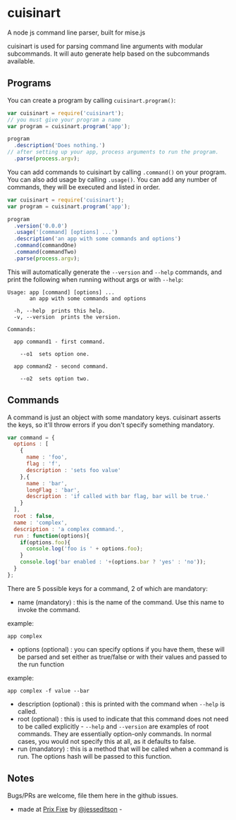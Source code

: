 cuisinart
=========

A node js command line parser, built for mise.js

cuisinart is used for parsing command line arguments with modular subcommands. It will auto generate help based on the subcommands available.

Programs
---

You can create a program by calling `cuisinart.program()`:

```javascript
var cuisinart = require('cuisinart');
// you must give your program a name
var program = cuisinart.program('app');

program
  .description('Does nothing.')
// after setting up your app, process arguments to run the program.
  .parse(process.argv);
```

You can add commands to cuisinart by calling `.command()` on your program. You can also add usage by calling `.usage()`.
You can add any number of commands, they will be executed and listed in order.

```javascript
var cuisinart = require('cuisinart');
var program = cuisinart.program('app');

program
  .version('0.0.0')
  .usage('[command] [options] ...')
  .description('an app with some commands and options')
  .command(commandOne)
  .command(commandTwo)
  .parse(process.argv);
```

This will automatically generate the `--version` and `--help` commands, and print the following when running without args or with `--help`:

```shell
Usage: app [command] [options] ...
       an app with some commands and options

  -h, --help  prints this help.
  -v, --version  prints the version.

Commands:

  app command1 - first command.

    --o1  sets option one.

  app command2 - second command.

    --o2  sets option two.
```

Commands
---

A command is just an object with some mandatory keys. cuisinart asserts the keys, so it'll throw errors if you don't specify something mandatory.

```javascript
var command = {
  options : [
    {
      name : 'foo',
      flag : 'f',
      description : 'sets foo value'
    },{
      name : 'bar',
      longFlag : 'bar',
      description : 'if called with bar flag, bar will be true.'
    }
  ],
  root : false,
  name : 'complex',
  description : 'a complex command.',
  run : function(options){
    if(options.foo){
      console.log('foo is ' + options.foo);
    }
    console.log('bar enabled : '+(options.bar ? 'yes' : 'no'));
  }
};
```

There are 5 possible keys for a command, 2 of which are mandatory:

- name (mandatory) : this is the name of the command. Use this name to invoke the command.

example:
```shell
app complex
```

- options (optional) : you can specify options if you have them, these will be parsed and set either as true/false or with their values and passed to the run function

example:
```shell
app complex -f value --bar  
```

- description (optional) : this is printed with the command when `--help` is called.
- root (optional) : this is used to indicate that this command does not need to be called explicitly - `--help` and `--version` are examples of root commands. They are essentially option-only commands. In normal cases, you would not specify this at all, as it defaults to false.
- run (mandatory) : this is a method that will be called when a command is run. The options hash will be passed to this function.

Notes
---

Bugs/PRs are welcome, file them here in the github issues.


- made at [Prix Fixe](http://prixfixeapp.com) by [@jesseditson](http://twitter.com/jesseditson) -
